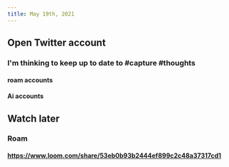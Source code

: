 ```yaml
---
title: May 19th, 2021
---
```


## Open Twitter account
### I'm thinking to keep up to date to #capture #thoughts
#### roam accounts
#### Ai accounts
## Watch later
### Roam
#### https://www.loom.com/share/53eb0b93b2444ef899c2c48a37317cd1
